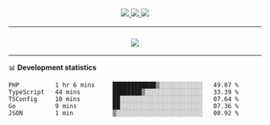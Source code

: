 <h3 align="center">
  <a href="https://github.com/hwalker928">
      <img src="https://img.shields.io/github/followers/hwalker928?label=Followers&style=for-the-badge&color=lightblue">
  </a>
  <a href="https://harryw.link/discord" alt="Discord">
      <img src="https://img.shields.io/discord/738451951758606336?label=discord&style=for-the-badge&color=lightblue"/>
  </a>
  <a href="https://harryw.link/sparked" alt="Sparked Host">
      <img src="https://img.shields.io/static/v1?label=Sponsor&message=Sparked%20Host&color=yellow&style=for-the-badge"/>
  </a>
</h3>

<hr>


<h3 align="center">
  <a href="https://github.com/hwalker928">
      <img src="https://github-profile-trophy.vercel.app/?username=hwalker928&no-bg=true&no-frame=true">
  </a>
</h3>


<hr>

📊 **Development statistics**

<!--START_SECTION:waka-->

```text
PHP          1 hr 6 mins     ████████████▒░░░░░░░░░░░░   49.87 %
TypeScript   44 mins         ████████▒░░░░░░░░░░░░░░░░   33.39 %
TSConfig     10 mins         ██░░░░░░░░░░░░░░░░░░░░░░░   07.64 %
Go           9 mins          ██░░░░░░░░░░░░░░░░░░░░░░░   07.36 %
JSON         1 min           ▒░░░░░░░░░░░░░░░░░░░░░░░░   00.92 %
```

<!--END_SECTION:waka-->
